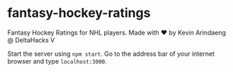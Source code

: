 # fantasy-hockey-ratings
Fantasy Hockey Ratings for NHL players. Made with ❤️ by Kevin Arindaeng @ DeltaHacks V

Start the server using ```npm start```. Go to the address bar of your internet browser and type ```localhost:3000```. 